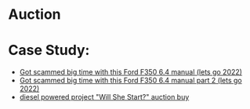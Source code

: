 # Auction

# Case Study:
- [Got scammed big time with this Ford F350 6.4 manual (lets go 2022)](https://youtu.be/l9fb3_TK4VI)
- [Got scammed big time with this Ford F350 6.4 manual part 2 (lets go 2022)](https://youtu.be/BIA43SIghIg)
- [diesel powered project "Will She Start?" auction buy](https://youtu.be/xqvtTJQjIEI)
